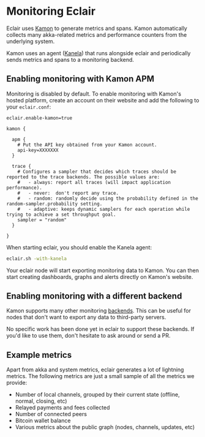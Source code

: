 # Monitoring Eclair

Eclair uses [Kamon](https://kamon.io/) to generate metrics and spans. Kamon automatically collects
many akka-related metrics and performance counters from the underlying system.

Kamon uses an agent ([Kanela](https://github.com/kamon-io/kanela)) that runs alongside eclair and
periodically sends metrics and spans to a monitoring backend.

## Enabling monitoring with Kamon APM

Monitoring is disabled by default. To enable monitoring with Kamon's hosted platform, create an
account on their website and add the following to your `eclair.conf`:

```config
eclair.enable-kamon=true

kamon {

  apm {
    # Put the API key obtained from your Kamon account.
    api-key=XXXXXXX
  }

  trace {
    # Configures a sampler that decides which traces should be reported to the trace backends. The possible values are:
    #   - always: report all traces (will impact application performance).
    #   - never:  don't report any trace.
    #   - random: randomly decide using the probability defined in the random-sampler.probability setting.
    #   - adaptive: keeps dynamic samplers for each operation while trying to achieve a set throughput goal.
    sampler = "random"
  }

}
```

When starting eclair, you should enable the Kanela agent:

```sh
eclair.sh -with-kanela
```

Your eclair node will start exporting monitoring data to Kamon.
You can then start creating dashboards, graphs and alerts directly on Kamon's website.

## Enabling monitoring with a different backend

Kamon supports many other monitoring [backends](https://kamon.io/docs/latest/reporters/).
This can be useful for nodes that don't want to export any data to third-party servers.

No specific work has been done yet in eclair to support these backends. If you'd like to use them,
don't hesitate to ask around or send a PR.

## Example metrics

Apart from akka and system metrics, eclair generates a lot of lightning metrics. The following
metrics are just a small sample of all the metrics we provide:

* Number of local channels, grouped by their current state (offline, normal, closing, etc)
* Relayed payments and fees collected
* Number of connected peers
* Bitcoin wallet balance
* Various metrics about the public graph (nodes, channels, updates, etc)
